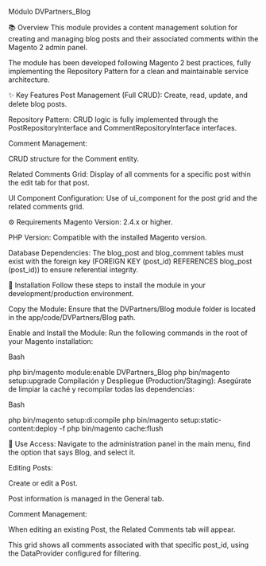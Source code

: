 Módulo DVPartners_Blog

📚 Overview
This module provides a content management solution for creating and managing blog posts and their associated comments within the Magento 2 admin panel.

The module has been developed following Magento 2 best practices, fully implementing the Repository Pattern for a clean and maintainable service architecture.

✨ Key Features
Post Management (Full CRUD): Create, read, update, and delete blog posts.

Repository Pattern: CRUD logic is fully implemented through the PostRepositoryInterface and CommentRepositoryInterface interfaces.

Comment Management:

CRUD structure for the Comment entity.

Related Comments Grid: Display of all comments for a specific post within the edit tab for that post.

UI Component Configuration: Use of ui_component for the post grid and the related comments grid.

⚙️ Requirements
Magento Version: 2.4.x or higher.

PHP Version: Compatible with the installed Magento version.

Database Dependencies: The blog_post and blog_comment tables must exist with the foreign key (FOREIGN KEY (post_id) REFERENCES blog_post (post_id)) to ensure referential integrity.

🚀 Installation
Follow these steps to install the module in your development/production environment.

Copy the Module:
Ensure that the DVPartners/Blog module folder is located in the app/code/DVPartners/Blog path.

Enable and Install the Module:
Run the following commands in the root of your Magento installation:

Bash

php bin/magento module:enable DVPartners_Blog
php bin/magento setup:upgrade
Compilación y Despliegue (Production/Staging):
Asegúrate de limpiar la caché y recompilar todas las dependencias:

Bash

php bin/magento setup:di:compile
php bin/magento setup:static-content:deploy -f
php bin/magento cache:flush

📝 Use
Access: Navigate to the administration panel in the main menu, find the option that says Blog, and select it.

Editing Posts:

Create or edit a Post.

Post information is managed in the General tab.

Comment Management:

When editing an existing Post, the Related Comments tab will appear.

This grid shows all comments associated with that specific post_id, using the DataProvider configured for filtering.
